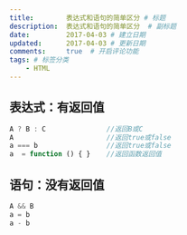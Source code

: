```yaml
---
title:        表达式和语句的简单区分 # 标题
description:  表达式和语句的简单区分  # 副标题
date:         2017-04-03 # 建立日期
updated:      2017-04-03 # 更新日期
comments:     true  # 开启评论功能
tags: # 标签分类
    - HTML
---
```



## 表达式：有返回值
```js
A ? B : C               //返回B或C
A                       //返回true或false
a === b                 //返回true或false
a  = function () { }    //返回函数返回值
```

## 语句：没有返回值
```js
A && B
a = b
a - b
```
